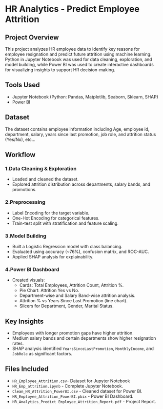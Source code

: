 # HR Analytics - Predict Employee Attrition

## Project Overview
This project analyzes HR employee data to identify key reasons for employee resignation and predict future attrition using machine learning. Python in Jupyter Notebook was used for data cleaning, exploration, and model building, while Power BI was used to create interactive dashboards for visualizing insights to support HR decision-making.

## Tools Used
- Jupyter Notebook (Python: Pandas, Matplotlib, Seaborn, Sklearn, SHAP)
- Power BI

## Dataset
The dataset contains employee information including Age, employee id, department, salary, years since last promotion, job role, and attrition status (Yes/No), etc...

## Workflow

### 1️.Data Cleaning & Exploration
- Loaded and cleaned the dataset.
- Explored attrition distribution across departments, salary bands, and promotions.


### 2️.Preprocessing
- Label Encoding for the target variable.
- One-Hot Encoding for categorical features.
- Train-test split with stratification and feature scaling.

### 3️.Model Building
- Built a Logistic Regression model with class balancing.
- Evaluated using accuracy (~76%), confusion matrix, and ROC-AUC.
- Applied SHAP analysis for explainability.

### 4️.Power BI Dashboard
- Created visuals:
  - Cards: Total Employees, Attrition Count, Attrition %.
  - Pie Chart: Attrition Yes vs No.
  - Department-wise and Salary Band-wise attrition analysis.
  - Attrition % vs Years Since Last Promotion (line chart).
  - Slicers for Department, Gender, Marital Status.


## Key Insights
- Employees with longer promotion gaps have higher attrition.
- Medium salary bands and certain departments show higher resignation rates.
- SHAP analysis identified `YearsSinceLastPromotion`, `MonthlyIncome`, and `JobRole` as significant factors.

## Files Included
- `HR_Employee_Attrition.csv`- Dataset for Jupyter Notebook
- `HR_Emp_attrition.ipynb` - Complete Jupyter Notebook.
- `Clean_HR_Attrition_PowerBI.csv` - Cleaned dataset for Power BI.
- `HR_Employee_Attrition_PowerBI.pbix` - Power BI Dashboard.
- `HR_Analytics_Predict Employee_Attrition_Report.pdf` - Project Report.



